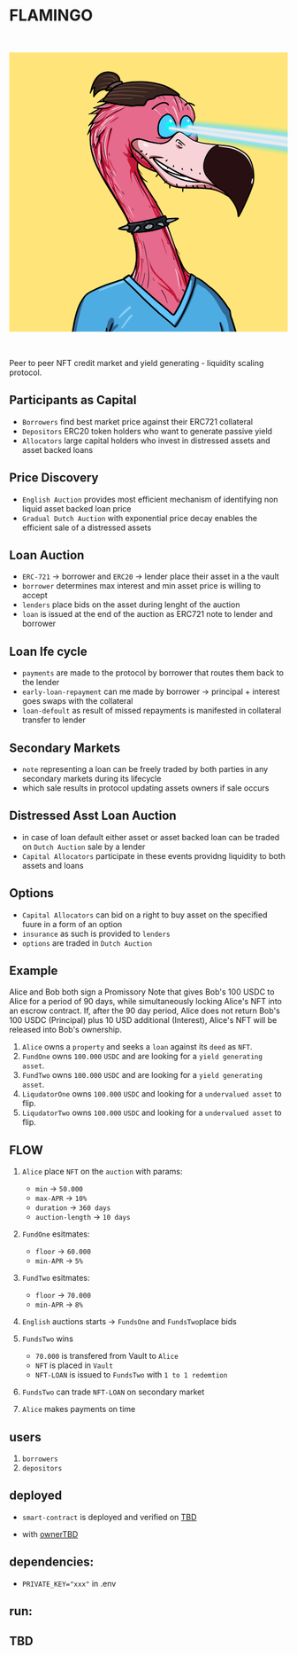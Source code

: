 # FLAMINGO

<br/>
<p align="center">
<img src="img/flamingo.png">
</a>
</p>
<br/>

Peer to peer NFT credit market and yield generating - liquidity scaling protocol.

## Participants as Capital

- `Borrowers` find best market price against their ERC721 collateral
- `Depositors` ERC20 token holders who want to generate passive yield
- `Allocators` large capital holders who invest in distressed assets and asset backed loans

## Price Discovery

- `English Auction` provides most efficient mechanism of identifying non liquid asset backed loan price
- `Gradual Dutch Auction` with exponential price decay enables the efficient sale of a distressed assets

## Loan Auction

- `ERC-721` -> borrower and `ERC20` -> lender place their asset in a the vault
- `borrower` determines max interest and min asset price is willing to accept
- `lenders` place bids on the asset during lenght of the auction
- `loan` is issued at the end of the auction as ERC721 note to lender and borrower

## Loan lfe cycle

- `payments` are made to the protocol by borrower that routes them back to the lender
- `early-loan-repayment` can me made by borrower -> principal + interest goes swaps with the collateral
- `loan-defoult` as result of missed repayments is manifested in collateral transfer to lender

## Secondary Markets

- `note` representing a loan can be freely traded by both parties in any secondary markets during its lifecycle
- which sale results in protocol updating assets owners if sale occurs

## Distressed Asst Loan Auction

- in case of loan default either asset or asset backed loan can be traded on `Dutch Auction` sale by a lender
- `Capital Allocators` participate in these events providng liquidity to both assets and loans

## Options

- `Capital Allocators` can bid on a right to buy asset on the specified fuure in a form of an option
- `insurance` as such is provided to `lenders`
- `options` are traded in `Dutch Auction`

## Example

Alice and Bob both sign a Promissory Note that gives Bob's 100 USDC to Alice for a period of 90 days, while simultaneously locking Alice's NFT into an escrow contract. If, after the 90 day period, Alice does not return Bob's 100 USDC (Principal) plus 10 USD additional (Interest), Alice's NFT will be released into Bob's ownership.

1. `Alice` owns a `property` and seeks a `loan` against its `deed` as `NFT`.
2. `FundOne` owns `100.000` `USDC` and are looking for a `yield generating asset`.
3. `FundTwo` owns `100.000` `USDC` and are looking for a `yield generating asset`.
4. `LiqudatorOne` owns `100.000` `USDC` and looking for a `undervalued asset` to flip.
5. `LiqudatorTwo` owns `100.000` `USDC` and looking for a `undervalued asset` to flip.

## FLOW

1. `Alice` place `NFT` on the `auction` with params:

   - `min` -> `50.000`
   - `max-APR` -> `10%`
   - `duration` -> `360 days`
   - `auction-length` -> `10 days`

2. `FundOne` esitmates:

   - `floor` -> `60.000`
   - `min-APR` -> `5%`

3. `FundTwo` esitmates:

   - `floor` -> `70.000`
   - `min-APR` -> `8%`

4. `English` auctions starts -> `FundsOne` and `FundsTwo`place bids
5. `FundsTwo` wins
   - `70.000` is transfered from Vault to `Alice`
   - `NFT` is placed in `Vault`
   - `NFT-LOAN` is issued to `FundsTwo` with `1 to 1 redemtion`
6. `FundsTwo` can trade `NFT-LOAN` on secondary market
7. `Alice` makes payments on time

## users

1. `borrowers`
2. `depositors`

## deployed

- `smart-contract` is deployed and verified on [TBD]()

- with [ownerTBD]()

## dependencies:

- `PRIVATE_KEY="xxx"` in .env

## run:

## TBD
